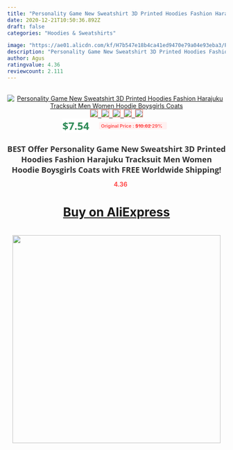 ```yaml
---
title: "Personality Game New Sweatshirt 3D Printed Hoodies Fashion Harajuku Tracksuit Men Women Hoodie Boysgirls Coats"
date: 2020-12-21T10:50:36.892Z
draft: false
categories: "Hoodies & Sweatshirts"

image: "https://ae01.alicdn.com/kf/H7b547e18b4ca41ed9470e79a04e93eba3/Personality-Game-New-Sweatshirt-3D-Printed-Hoodies-Fashion-Harajuku-Tracksuit-Men-Women-Hoodie-Boys-girls-Coats.jpg"
description: "Personality Game New Sweatshirt 3D Printed Hoodies Fashion Harajuku Tracksuit Men Women Hoodie Boysgirls Coats"
author: Agus
ratingvalue: 4.36
reviewcount: 2.111
---
```

<br>
<div style="text-align: center;">
<a href="https://s.click.aliexpress.com/e/_AoKo77" target="_blank" rel="nofollow noopener noreferrer"><img alt="Personality Game New Sweatshirt 3D Printed Hoodies Fashion Harajuku Tracksuit Men Women Hoodie Boysgirls Coats" class="magnifier-image" src="https://ae01.alicdn.com/kf/H7b547e18b4ca41ed9470e79a04e93eba3/Personality-Game-New-Sweatshirt-3D-Printed-Hoodies-Fashion-Harajuku-Tracksuit-Men-Women-Hoodie-Boys-girls-Coats.jpg_640x640.jpg">
<br>
<img style="border:1px solid salmon" src="https://ae01.alicdn.com/kf/H7b547e18b4ca41ed9470e79a04e93eba3/Personality-Game-New-Sweatshirt-3D-Printed-Hoodies-Fashion-Harajuku-Tracksuit-Men-Women-Hoodie-Boys-girls-Coats.jpg_120x120.jpg">&nbsp;&nbsp;<img style="border:1px solid salmon" src="https://ae01.alicdn.com/kf/Hff18ce0db79d4ea883eda5ae20b7258e9/Personality-Game-New-Sweatshirt-3D-Printed-Hoodies-Fashion-Harajuku-Tracksuit-Men-Women-Hoodie-Boys-girls-Coats.jpg_120x120.jpg">&nbsp;&nbsp;<img style="border:1px solid salmon" src="https://ae01.alicdn.com/kf/Hc45bcbcdbaff46ed8956f9866507af79R/Personality-Game-New-Sweatshirt-3D-Printed-Hoodies-Fashion-Harajuku-Tracksuit-Men-Women-Hoodie-Boys-girls-Coats.jpg_120x120.jpg">&nbsp;&nbsp;<img style="border:1px solid salmon" src="https://ae01.alicdn.com/kf/H36561d029e194652a6da608cc3cc98c8L/Personality-Game-New-Sweatshirt-3D-Printed-Hoodies-Fashion-Harajuku-Tracksuit-Men-Women-Hoodie-Boys-girls-Coats.jpg_120x120.jpg">&nbsp;&nbsp;<img style="border:1px solid salmon" src="https://ae01.alicdn.com/kf/H11bddd1c8eab4a648f9bf2f2b0930793B/Personality-Game-New-Sweatshirt-3D-Printed-Hoodies-Fashion-Harajuku-Tracksuit-Men-Women-Hoodie-Boys-girls-Coats.jpg_120x120.jpg"></a></div><br0>
<div style="text-align: center;"><span style="background-color: white; border: 0px; box-sizing: border-box; color: seagreen; display: inline-block; font-family: &quot;open sans&quot; , &quot;arial&quot; , &quot;helvetica&quot; , sans-serif , &quot;heiti&quot;; font-size: 24px; font-stretch: inherit; font-weight: 700; line-height: inherit; margin: 0px 10px 0px 0px; padding: 0px; vertical-align: middle;">$7.54 </span>
<span style="background: rgb(255 , 241 , 241); border-radius: 3px; border: 0px; box-sizing: border-box; color: #ff4747; display: inline-block; font-family: inherit; font-size: 12px; font-stretch: inherit; font-style: inherit; font-variant: inherit; font-weight: 600; line-height: inherit; margin: 0px; padding: 2px 5px; transform: scale(0.9); vertical-align: middle;">Original Price : <b style="text-decoration: line-through;">$10.62 </b> 29%&nbsp;&nbsp;</span></div>
<h1 style="color: #333333; display: inline-block; font-family: &quot;open sans&quot; , &quot;arial&quot; , &quot;helvetica&quot; , sans-serif , &quot;heiti&quot;; font-size: 18px; font-stretch: inherit; font-weight: 700; text-align: center;">BEST Offer Personality Game New Sweatshirt 3D Printed Hoodies Fashion Harajuku Tracksuit Men Women Hoodie Boysgirls Coats with FREE Worldwide Shipping!</h1>
<div style="color: #ff4747; text-align: center;">
<img src="https://4.bp.blogspot.com/-M0ZcTcb-5uY/XleCXlxnR4I/AAAAAAAAAEc/OrjgMkXV1oMQFaCRZj5HQwOCBcu3w1FegCPcBGAYYCw/s1600/star.png" style="height: 15px;">&nbsp;<b>4.36</b></div>
<div class="button_cont" align="center"><a class="buynow_a" href="https://s.click.aliexpress.com/e/_AoKo77" target="_blank" rel="nofollow noopener noreferrer"><H1>Buy on AliExpress</H1></a></div><br>
<div class="separator" style="clear: both; text-align: center;">
<img src="https://lh3.googleusercontent.com/-pTy5HemUv9M/XlePHvY0dAI/AAAAAAAAAE4/0nX5iRUoIWY8eMW9Dpxeirr157OZliDIgCLcBGAsYHQ/s1600/badge.gif" width="480">
</div>
